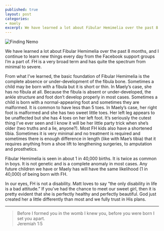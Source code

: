 ```yaml
---
published: true
layout: post
categories:
- maely
excerpt: We have learned a lot about Fibular Hemimelia over the past 8 months, and I continue to learn new things every day from the Facebook support groups I’m a part of. FH is a very broad term and has quite the spectrum from minimal to severe.
---
```

![Finding Nemo](http://mattborn.s3.amazonaws.com/mattmeg/finding-nemo-header.jpg)

We have learned a lot about Fibular Hemimelia over the past 8 months, and I continue to learn new things every day from the Facebook support groups I’m a part of. FH is a very broad term and has quite the spectrum from minimal to severe.

From what I’ve learned, the basic foundation of Fibular Hemimelia is the complete absence or under-development of the fibula bone. Sometimes a child may be born with a fibula but it is short or thin. In Maely’s case, she has no fibula at all. Because the fibula is absent or under-developed, the ankle structure and foot don’t develop properly in most cases. Sometimes a child is born with a normal-appearing foot and sometimes they are malformed. It is common to have less than 5 toes. In Maely’s case, her right foot is malformed and she has two sweet little toes. Her left leg appears to be unaffected but she has 4 toes on her left foot. It’s seriously the cutest thing I’ve ever seen and I know it will be her little party trick when she’s older (two truths and a lie, anyone?). Most FH kids also have a shortened tibia. Sometimes it is very minimal and no treatment is required and sometimes there is enough difference in length (like with Mae’s tibia) that it requires anything from a shoe lift to lengthening surgeries, to amputation and prosthetics.

Fibular Hemimelia is seen in about 1 in 40,000 births. It is twice as common in boys. It is not genetic and is a complete anomaly in most cases. Any future children we have or Maely has will have the same likelihood (1 in 40,000) of being born with FH.

In our eyes, FH is not a disability. Matt loves to say “the only disability in life is a bad attitude.” If you’ve had the chance to meet our sweet girl, then it is pretty evident that she is perfectly healthy and perfectly beautiful. God just created her a little differently than most and we fully trust in His plans.

---

> Before I formed you in the womb I knew you, before you were born I set you apart.<br>
Jeremiah 1:5